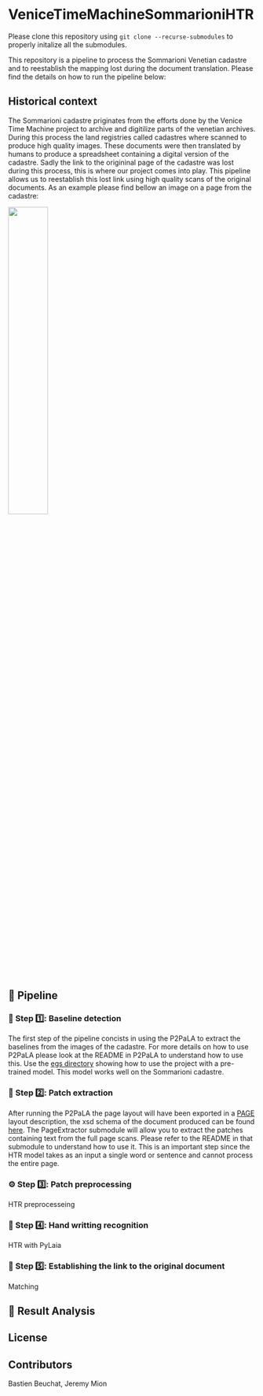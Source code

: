 # VeniceTimeMachineSommarioniHTR

Please clone this repository using ```git clone --recurse-submodules``` to properly initalize all the submodules.

This repository is a pipeline to process the Sommarioni Venetian cadastre and to reestablish the mapping lost during the document translation.
Please find the details on how to run the pipeline below:

## Historical context
The Sommarioni cadastre priginates from the efforts done by the Venice Time Machine project to archive and digitilize parts of the venetian archives.
During this process the land registries called cadastres where scanned to produce high quality images. These documents were then translated by humans
to produce a spreadsheet containing a digital version of the cadastre. Sadly the link to the origininal page of the cadastre was lost during this process,
this is where our project comes into play. This pipeline allows us to reestablish this lost link using high quality scans of the original documents. As an example please find bellow an image on a page from the cadastre:

<img src="http://fdh.epfl.ch/images/2/29/Censo-stabile_Sommarioni-napoleonici_reg-1_0015_013.jpg" width=40% class="center">

## 🏃 Pipeline
### 📝 Step 1️⃣: Baseline detection
The first step of the pipeline concists in using the P2PaLA to extract the baselines from the images of the cadastre. For more details on how to use P2PaLA please look at the README in P2PaLA to understand how to use this. Use the [egs directory](https://github.com/lquirosd/P2PaLA/tree/1cb2b7658b54db1e37324ee9b24fc333acb65779/egs/pre_trained) showing how to use the project with a pre-trained model. This model works well on the Sommarioni cadastre.

### 📜 Step 2️⃣: Patch extraction
After running the P2PaLA the page layout will have been exported in a [PAGE](http://www.primaresearch.org/tools/PAGELibraries) layout description, the xsd schema of the document produced can be found [here](https://www.primaresearch.org/schema/PAGE/gts/pagecontent/2019-07-15/pagecontent.xsd).
The PageExtractor submodule will allow you to extract the patches containing text from the full page scans. Please refer to the README in that submodule to understand how to use it. This is an important step since the HTR model takes as an input a single word or sentence and cannot process the entire page.

### ⚙️ Step 3️⃣: Patch preprocessing
HTR preprocesseing

### 📄 Step 4️⃣: Hand writting recognition
HTR with PyLaia

### 🔮 Step 5️⃣: Establishing the link to the original document
Matching

## 🎉 Result Analysis

## License

## Contributors
Bastien Beuchat, Jeremy Mion

